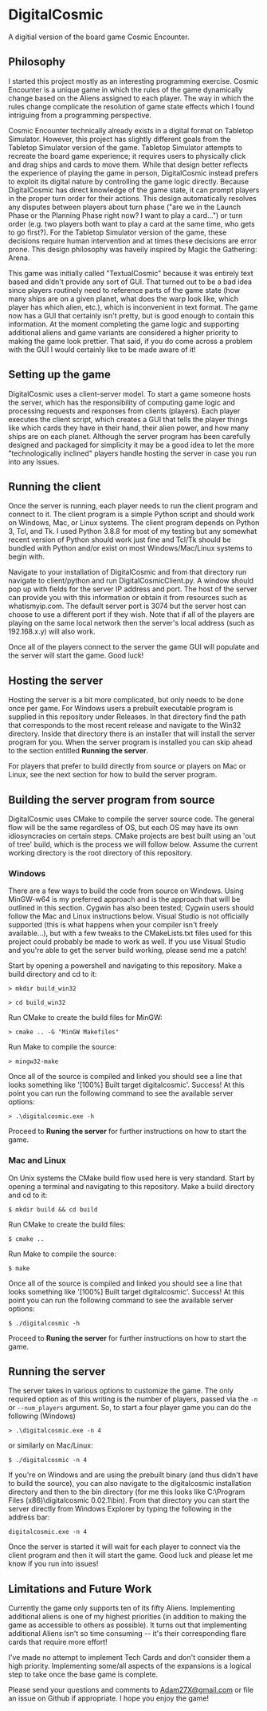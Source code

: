 # DigitalCosmic
A digitial version of the board game Cosmic Encounter.

## Philosophy

I started this project mostly as an interesting programming exercise. Cosmic Encounter is a unique game in which the rules of the game dynamically change based on the Aliens assigned to each player. The way in which the rules change complicate the resolution of game state effects which I found intriguing from a programming perspective.

Cosmic Encounter technically already exists in a digital format on Tabletop Simulator. However, this project has slightly different goals from the Tabletop Simulator version of the game. Tabletop Simulator attempts to recreate the board game experience; it requires users to physically click and drag ships and cards to move them. While that design better reflects the experience of playing the game in person, DigitalCosmic instead prefers to exploit its digital nature by controlling the game logic directly. Because DigitalCosmic has direct knowledge of the game state, it can prompt players in the proper turn order for their actions. This design automatically resolves any disputes between players about turn phase ("are we in the Launch Phase or the Planning Phase right now? I want to play a card...") or turn order (e.g. two players both want to play a card at the same time, who gets to go first?). For the Tabletop Simulator version of the game, these decisions require human intervention and at times these decisions are error prone. This design philosophy was haveily inspired by Magic the Gathering: Arena.

This game was initially called "TextualCosmic" because it was entirely text based and didn't provide any sort of GUI. That turned out to be a bad idea since players routinely need to reference parts of the game state (how many ships are on a given planet, what does the warp look like, which player has which alien, etc.), which is inconvenient in text format. The game now has a GUI that certainly isn't pretty, but is good enough to contain this information. At the moment completing the game logic and supporting additional aliens and game variants are considered a higher priority to making the game look prettier. That said, if you do come across a problem with the GUI I would certainly like to be made aware of it!

## Setting up the game

DigitalCosmic uses a client-server model. To start a game someone hosts the server, which has the responsibility of computing game logic and processing requests and responses from clients (players). Each player executes the client script, which creates a GUI that tells the player things like which cards they have in their hand, their alien power, and how many ships are on each planet. Although the server program has been carefully designed and packaged for simplicity it may be a good idea to let the more "technologically inclined" players handle hosting the server in case you run into any issues.

## Running the client

Once the server is running, each player needs to run the client program and connect to it. The client program is a simple Python script and should work on Windows, Mac, or Linux systems. The client program depends on Python 3, Tcl, and Tk. I used Python 3.8.8 for most of my testing but any somewhat recent version of Python should work just fine and Tcl/Tk should be bundled with Python and/or exist on most Windows/Mac/Linux systems to begin with.

Navigate to your installation of DigitalCosmic and from that directory run navigate to client/python and run DigitalCosmicClient.py. A window should pop up with fields for the server IP address and port. The host of the server can provide you with this information or obtain it from resources such as whatismyip.com. The default server port is 3074 but the server host can choose to use a different port if they wish. Note that if all of the players are playing on the same local network then the server's local address (such as 192.168.x.y) will also work.

Once all of the players connect to the server the game GUI will populate and the server will start the game. Good luck!

## Hosting the server

Hosting the server is a bit more complicated, but only needs to be done once per game. For Windows users a prebuilt executable program is supplied in this repository under Releases. In that directory find the path that corresponds to the most recent release and navigate to the Win32 directory. Inside that directory there is an installer that will install the server program for you. When the server program is installed you can skip ahead to the section entitled __Running the server__.

For players that prefer to build directly from source or players on Mac or Linux, see the next section for how to build the server program.

## Building the server program from source

DigitalCosmic uses CMake to compile the server source code. The general flow will be the same regardless of OS, but each OS may have its own idiosyncracies on certain steps. CMake projects are best built using an 'out of tree' build, which is the process we will follow below. Assume the current working directory is the root directory of this repository.

### Windows

There are a few ways to build the code from source on Windows. Using MinGW-w64 is my preferred approach and is the approach that will be outlined in this section. Cygwin has also been tested; Cygwin users should follow the Mac and Linux instructions below. Visual Studio is not officially supported (this is what happens when your compiler isn't freely available...), but with a few tweaks to the CMakeLists.txt files used for this project could probably be made to work as well. If you use Visual Studio and you're able to get the server build working, please send me a patch!

Start by opening a powershell and navigating to this repository. Make a build directory and cd to it:

`> mkdir build_win32`

`> cd build_win32`

Run CMake to create the build files for MinGW:

`> cmake .. -G "MinGW Makefiles"`

Run Make to compile the source:

`> mingw32-make`

Once all of the source is compiled and linked you should see a line that looks something like '[100%] Built target digitalcosmic'. Success! At this point you can run the following command to see the available server options:

`> .\digitalcosmic.exe -h`

Proceed to __Runing the server__ for further instructions on how to start the game.

### Mac and Linux

On Unix systems the CMake build flow used here is very standard. Start by opening a terminal and navigating to this repository. Make a build directory and cd to it:

`$ mkdir build && cd build`

Run CMake to create the build files:

`$ cmake ..`

Run Make to compile the source:

`$ make`

Once all of the source is compiled and linked you should see a line that looks something like '[100%] Built target digitalcosmic'. Success! At this point you can run the following command to see the available server options:

`$ ./digitalcosmic -h`

Proceed to __Runing the server__ for further instructions on how to start the game.

## Running the server

The server takes in various options to customize the game. The only required option as of this writing is the number of players, passed via the `-n` or `--num_players` argument. So, to start a four player game you can do the following (Windows)

`> .\digitalcosmic.exe -n 4`

or similarly on Mac/Linux:

`$ ./digitalcosmic -n 4`

If you're on Windows and are using the prebuilt binary (and thus didn't have to build the source), you can also navigate to the digitalcosmic installation directory and then to the bin directory (for me this looks like C:\Program Files (x86)\digitalcosmic 0.02.1\bin). From that directory you can start the server directly from Windows Explorer by typing the following in the address bar:

`digitalcosmic.exe -n 4`

Once the server is started it will wait for each player to connect via the client program and then it will start the game. Good luck and please let me know if you run into issues!

## Limitations and Future Work

Currently the game only supports ten of its fifty Aliens. Implementing additional aliens is one of my highest priorities (in addition to making the game as accessible to others as possible). It turns out that implementing additional Aliens isn't so time consuming -- it's their corresponding flare cards that require more effort!

I've made no attempt to implement Tech Cards and don't consider them a high priority. Implementing some/all aspects of the expansions is a logical step to take once the base game is complete.

Please send your questions and comments to Adam27X@gmail.com or file an issue on Github if appropriate. I hope you enjoy the game!
